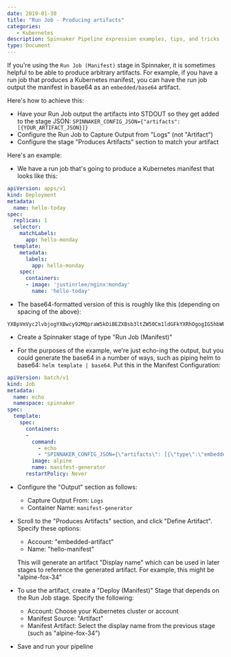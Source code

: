 ```yaml
---
date: 2019-01-30
title: "Run Job - Producing artifacts"
categories:
   - Kubernetes
description: Spinnaker Pipeline expression examples, tips, and tricks
type: Document
---
```


If you're using the `Run Job (Manifest)` stage in Spinnaker, it is sometimes helpful to be able to produce arbitrary artifacts.  For example, if you have a run job that produces a Kubernetes manifest, you can have the run job output the manifest in base64 as an `embedded/base64` artifact.

Here's how to achieve this:

* Have your Run Job output the artifacts into STDOUT so they get added to the stage JSON: `SPINNAKER_CONFIG_JSON={"artifacts": [{YOUR_ARTIFACT_JSON}]}`
* Configure the Run Job to Capture Output from "Logs" (not "Artifact")
* Configure the stage "Produces Artifacts" section to match your artifact

Here's an example:

* We have a run job that's going to produce a Kubernetes manifest that looks like this:

```yml
apiVersion: apps/v1
kind: Deployment
metadata:
  name: hello-today
spec:
  replicas: 1
  selector:
    matchLabels:
      app: hello-monday
  template:
    metadata:
      labels:
        app: hello-monday
    spec:
      containers:
      - image: 'justinrlee/nginx:monday'
        name: 'hello-today'
```

* The base64-formatted version of this is roughly like this (depending on spacing of the above):

```base64
YXBpVmVyc2lvbjogYXBwcy92MQpraW5kOiBEZXBsb3ltZW50Cm1ldGFkYXRhOgogIG5hbWU6IGhlbGxvLXRvZGF5CnNwZWM6CiAgcmVwbGljYXM6IDEKICBzZWxlY3RvcjoKICAgIG1hdGNoTGFiZWxzOgogICAgICBhcHA6IGhlbGxvLW1vbmRheQogIHRlbXBsYXRlOgogICAgbWV0YWRhdGE6CiAgICAgIGxhYmVsczoKICAgICAgICBhcHA6IGhlbGxvLW1vbmRheQogICAgc3BlYzoKICAgICAgY29udGFpbmVyczoKICAgICAgLSBpbWFnZTogJ2p1c3RpbnJsZWUvbmdpbng6bW9uZGF5JwogICAgICAgIG5hbWU6ICdoZWxsby10b2RheScK
```

* Create a Spinnaker stage of type "Run Job (Manifest)"

* For the purposes of the example, we're just echo-ing the output, but you could generate the base64 in a number of ways, such as piping helm to base64: `helm template | base64`.  Put this in the Manifest Configuration:

```yml
apiVersion: batch/v1
kind: Job
metadata: 
  name: echo
  namespace: spinnaker
spec: 
  template:
    spec: 
      containers: 
      - 
        command: 
          - echo
          - "SPINNAKER_CONFIG_JSON={\"artifacts\": [{\"type\":\"embedded/base64\",\"name\": \"hello-manifest\", \"reference\": \"YXBpVmVyc2lvbjogYXBwcy92MQpraW5kOiBEZXBsb3ltZW50Cm1ldGFkYXRhOgogIG5hbWU6IGhlbGxvLXRvZGF5CnNwZWM6CiAgcmVwbGljYXM6IDEKICBzZWxlY3RvcjoKICAgIG1hdGNoTGFiZWxzOgogICAgICBhcHA6IGhlbGxvLW1vbmRheQogIHRlbXBsYXRlOgogICAgbWV0YWRhdGE6CiAgICAgIGxhYmVsczoKICAgICAgICBhcHA6IGhlbGxvLW1vbmRheQogICAgc3BlYzoKICAgICAgY29udGFpbmVyczoKICAgICAgLSBpbWFnZTogJ2p1c3RpbnJsZWUvbmdpbng6bW9uZGF5JwogICAgICAgIG5hbWU6ICdoZWxsby10b2RheScK\"}]}"
        image: alpine
        name: manifest-generator
      restartPolicy: Never
```

* Configure the "Output" section as follows:

   * Capture Output From: `Logs`
   * Container Name: `manifest-generator`

* Scroll to the "Produces Artifacts" section, and click "Define Artifact".  Specify these options:

   * Account: "embedded-artifact"
   * Name: "hello-manifest"

   This will generate an artifact "Display name" which can be used in later stages to reference the generated artifact.  For example, this might be "alpine-fox-34"

* To use the artifact, create a "Deploy (Manifest)" Stage that depends on the Run Job stage.  Specify the following:

   * Account: Choose your Kubernetes cluster or account
   * Manifest Source: "Artifact"
   * Manifest Artifact: Select the display name from the previous stage (such as "alpine-fox-34")

* Save and run your pipeline